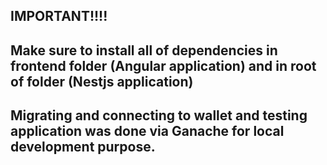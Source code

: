 

## IMPORTANT!!!!

## Make sure to install all of dependencies in frontend folder (Angular application) and in root of folder (Nestjs application)
## Migrating and connecting to wallet and testing application was done via Ganache for local development purpose.